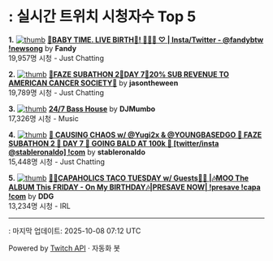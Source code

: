 # : 실시간 트위치 시청자수 Top 5

**1.** [![thumb](https://static-cdn.jtvnw.net/previews-ttv/live_user_fandy-320x180.jpg)](https://twitch.tv/Fandy)
**[🔴BABY TIME. LIVE BIRTH🔴!  👶🏻🌸 ♡ | Insta/Twitter - @fandybtw  !newsong](https://twitch.tv/Fandy)** by **Fandy**<br>19,957명 시청  - Just Chatting

**2.** [![thumb](https://static-cdn.jtvnw.net/previews-ttv/live_user_jasontheween-320x180.jpg)](https://twitch.tv/jasontheween)
**[🔴FAZE SUBATHON 2🔴DAY 7🔴20% SUB REVENUE TO AMERICAN CANCER SOCIETY🔴](https://twitch.tv/jasontheween)** by **jasontheween**<br>19,789명 시청  - Just Chatting

**3.** [![thumb](https://static-cdn.jtvnw.net/previews-ttv/live_user_djmumbo-320x180.jpg)](https://twitch.tv/DJMumbo)
**[24/7 Bass House](https://twitch.tv/DJMumbo)** by **DJMumbo**<br>17,326명 시청  - Music

**4.** [![thumb](https://static-cdn.jtvnw.net/previews-ttv/live_user_stableronaldo-320x180.jpg)](https://twitch.tv/stableronaldo)
**[🦇 CAUSING CHAOS  w/ @Yugi2x & @YOUNGBASEDGO 🦇 FAZE SUBATHON 2 🦇 DAY 7 🦇 GOING BALD AT 100k 🦇 [twitter/insta @stableronaldo] !com](https://twitch.tv/stableronaldo)** by **stableronaldo**<br>15,448명 시청  - Just Chatting

**5.** [![thumb](https://static-cdn.jtvnw.net/previews-ttv/live_user_ddg-320x180.jpg)](https://twitch.tv/DDG)
**[🌮🪩CAPAHOLICS TACO TUESDAY w/ Guests🪩🌮 |🎶MOO The ALBUM This FRIDAY - On My BIRTHDAY🎶|PRESAVE NOW| !presave !capa !com](https://twitch.tv/DDG)** by **DDG**<br>13,234명 시청  - IRL


---
: 마지막 업데이트: 2025-10-08 07:12 UTC

Powered by [Twitch API](https://dev.twitch.tv/docs/api/reference) · 자동화 봇
